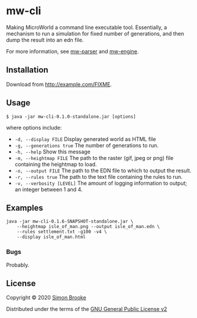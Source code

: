 # mw-cli

Making MicroWorld a command line executable tool. Essentially, a mechanism to run a simulation for fixed number of generations, and then dump the result into an edn file.

For more information, see
[mw-parser](https://github.com/simon-brooke/mw-parser) and
[mw-engine](https://github.com/simon-brooke/mw-engine).

## Installation

Download from http://example.com/FIXME.

## Usage

    $ java -jar mw-cli-0.1.0-standalone.jar [options]

where options include:

* `-d, --display FILE`          Display generated world as HTML file
* `-g, --generations true`      The number of generations to run.
* `-h, --help`                  Show this message
* `-m, --heightmap FILE`        The path to the raster (gif, jpeg or png) file containing the heightmap to load.
* `-o, --output FILE`           The path to the EDN file to which to output the result.
* `-r, --rules true`            The path to the text file containing the rules to run.
* `-v, --verbosity [LEVEL]`     The amount of logging information to output; an integer between 1 and 4.

## Examples

    java -jar mw-cli-0.1.6-SNAPSHOT-standalone.jar \
        --heightmap isle_of_man.png --output isle_of_man.edn \
        --rules settlement.txt -g100 -v4 \
        --display isle_of_man.html

### Bugs

Probably.

## License

Copyright © 2020 [Simon Brooke](mailto:simon@journeyman.cc)

Distributed under the terms of the
[GNU General Public License v2](http://www.gnu.org/licenses/gpl-2.0.html)
